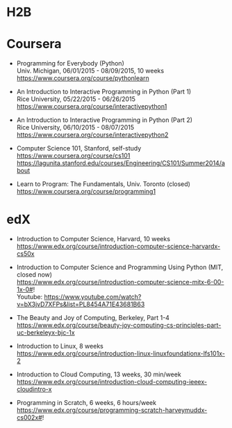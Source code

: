 # H2B

# Coursera
* Programming for Everybody (Python)
<br>Univ. Michigan, 06/01/2015 - 08/09/2015, 10 weeks
<br>https://www.coursera.org/course/pythonlearn

* An Introduction to Interactive Programming in Python (Part 1)
<br>Rice University, 05/22/2015 - 06/26/2015
<br>https://www.coursera.org/course/interactivepython1

* An Introduction to Interactive Programming in Python (Part 2)
<br>Rice University, 06/10/2015 - 08/07/2015
<br>https://www.coursera.org/course/interactivepython2

* Computer Science 101, Stanford, self-study
<br>https://www.coursera.org/course/cs101
<br>https://lagunita.stanford.edu/courses/Engineering/CS101/Summer2014/about

* Learn to Program: The Fundamentals, Univ. Toronto (closed)
<br>https://www.coursera.org/course/programming1

# edX
* Introduction to Computer Science, Harvard, 10 weeks
<br>https://www.edx.org/course/introduction-computer-science-harvardx-cs50x

* Introduction to Computer Science and Programming Using Python (MIT, closed now)
<br>https://www.edx.org/course/introduction-computer-science-mitx-6-00-1x-0#!
<br>Youtube: https://www.youtube.com/watch?v=bX3jvD7XFPs&list=PL8454A71E43681B63 

* The Beauty and Joy of Computing, Berkeley, Part 1-4
<br>https://www.edx.org/course/beauty-joy-computing-cs-principles-part-uc-berkeleyx-bjc-1x

* Introduction to Linux, 8 weeks
<br>https://www.edx.org/course/introduction-linux-linuxfoundationx-lfs101x-2

* Introduction to Cloud Computing, 13 weeks, 30 min/week
<br>https://www.edx.org/course/introduction-cloud-computing-ieeex-cloudintro-x

* Programming in Scratch, 6 weeks, 6 hours/week
<br>https://www.edx.org/course/programming-scratch-harveymuddx-cs002x#!



